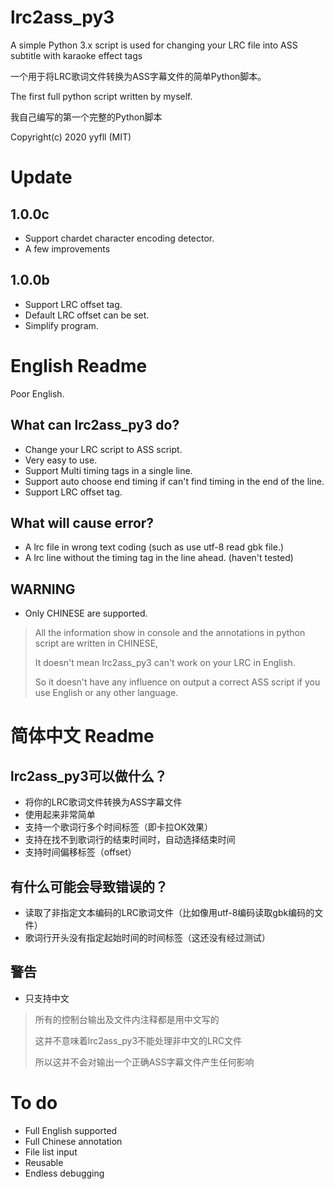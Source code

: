 # lrc2ass_py3
A simple Python 3.x script is used for changing your LRC file into ASS subtitle with karaoke effect tags

一个用于将LRC歌词文件转换为ASS字幕文件的简单Python脚本。

The first full python script written by myself.

我自己编写的第一个完整的Python脚本

Copyright(c) 2020 yyfll (MIT)

# Update
## 1.0.0c
* Support chardet character encoding detector.
* A few improvements
## 1.0.0b
* Support LRC offset tag.
* Default LRC offset can be set.
* Simplify program.

# English Readme
Poor English.
## What can lrc2ass_py3 do?
* Change your LRC script to ASS script.
* Very easy to use.
* Support Multi timing tags in a single line.
* Support auto choose end timing if can't find timing in the end of the line.
* Support LRC offset tag.

## What will cause error?
* A lrc file in wrong text coding (such as use utf-8 read gbk file.)
* A lrc line without the timing tag in the line ahead. (haven't tested)

## WARNING
* Only CHINESE are supported.
> All the information show in console and the annotations in python script are written in CHINESE,
>
> It doesn't mean lrc2ass_py3 can't work on your LRC in English.
>
> So it doesn't have any influence on output a correct ASS script if you use English or any other language.

# 简体中文 Readme
## lrc2ass_py3可以做什么？
* 将你的LRC歌词文件转换为ASS字幕文件
* 使用起来非常简单
* 支持一个歌词行多个时间标签（即卡拉OK效果）
* 支持在找不到歌词行的结束时间时，自动选择结束时间
* 支持时间偏移标签（offset）

## 有什么可能会导致错误的？
* 读取了非指定文本编码的LRC歌词文件（比如像用utf-8编码读取gbk编码的文件）
* 歌词行开头没有指定起始时间的时间标签（这还没有经过测试）

## 警告
* 只支持中文
> 所有的控制台输出及文件内注释都是用中文写的
>
> 这并不意味着lrc2ass_py3不能处理非中文的LRC文件
>
> 所以这并不会对输出一个正确ASS字幕文件产生任何影响

# To do
* Full English supported
* Full Chinese annotation
* File list input
* Reusable
* Endless debugging
